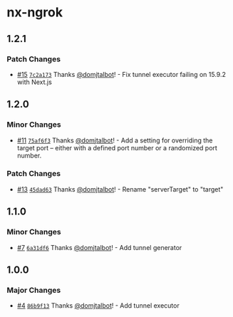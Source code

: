 # nx-ngrok

## 1.2.1

### Patch Changes

- [#15](https://github.com/domjtalbot/nx-ngrok/pull/15) [`7c2a173`](https://github.com/domjtalbot/nx-ngrok/commit/7c2a173731b7209a3d6ddb9c0937cfc905b7ab90) Thanks [@domjtalbot](https://github.com/domjtalbot)! - Fix tunnel executor failing on 15.9.2 with Next.js

## 1.2.0

### Minor Changes

- [#11](https://github.com/domjtalbot/nx-ngrok/pull/11) [`75af6f3`](https://github.com/domjtalbot/nx-ngrok/commit/75af6f3dc852d822dbad922764e41b84c758ae75) Thanks [@domjtalbot](https://github.com/domjtalbot)! - Add a setting for overriding the target port – either with a defined port number or a randomized port number.

### Patch Changes

- [#13](https://github.com/domjtalbot/nx-ngrok/pull/13) [`45dad63`](https://github.com/domjtalbot/nx-ngrok/commit/45dad634deb9e6229924ac7c97453683ffd56dc6) Thanks [@domjtalbot](https://github.com/domjtalbot)! - Rename "serverTarget" to "target"

## 1.1.0

### Minor Changes

- [#7](https://github.com/domjtalbot/nx-ngrok/pull/7) [`6a31df6`](https://github.com/domjtalbot/nx-ngrok/commit/6a31df632f66bf274da95f9d94732ac00ae9dbb6) Thanks [@domjtalbot](https://github.com/domjtalbot)! - Add tunnel generator

## 1.0.0

### Major Changes

- [#4](https://github.com/domjtalbot/nx-ngrok/pull/4) [`86b9f13`](https://github.com/domjtalbot/nx-ngrok/commit/86b9f138523821cd5088a03ecc551f315ff5bee5) Thanks [@domjtalbot](https://github.com/domjtalbot)! - Add tunnel executor
